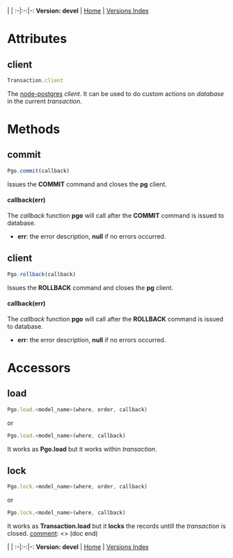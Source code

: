 
 | |
:-|:-:|-:
__Version: devel__ | [Home](Home.md) | [Versions Index](https://bitbucket.org/cicci/node-postgres-orm/src/master/doc/Index.md)

[comment]: <> (doc begin)
# Attributes

## client
```javascript
Transaction.client
```

The [node-postgres](https://www.npmjs.org/package/pg) _client_. It can be used to do custom
actions on _database_ in the current _transaction_.

# Methods

## commit
```javascript
Pgo.commit(callback)
```

Issues the __COMMIT__ command and closes the __pg__ client.

#### callback(err)
The _callback_ function __pgo__ will call after the __COMMIT__ command is issued to database.

* __err__: the error description, __null__ if no errors occurred.

## client
```javascript
Pgo.rollback(callback)
```

Issues the __ROLLBACK__ command and closes the __pg__ client.

#### callback(err)
The _callback_ function __pgo__ will call after the __ROLLBACK__ command is issued to database.

* __err__: the error description, __null__ if no errors occurred.


# Accessors

## load
```javascript
Pgo.load.<model_name>(where, order, callback)
```

or

```javascript
Pgo.load.<model_name>(where, callback)
```

It works as __Pgo.load__ but it works within _transaction_.

## lock
```javascript
Pgo.lock.<model_name>(where, order, callback)
```

or

```javascript
Pgo.lock.<model_name>(where, callback)
```

It works as __Transaction.load__ but it __locks__ the records untill the _transaction_ is
closed.
[comment]: <> (doc end)

 | |
:-|:-:|-:
__Version: devel__ | [Home](Home.md) | [Versions Index](https://bitbucket.org/cicci/node-postgres-orm/src/master/doc/Index.md)
